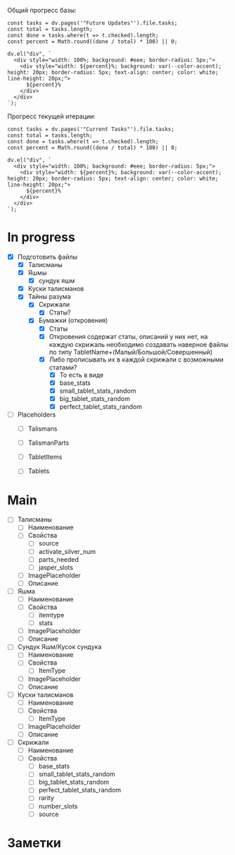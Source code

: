 Общий прогресс базы:
```dataviewjs
const tasks = dv.pages('"Future Updates"').file.tasks;
const total = tasks.length;
const done = tasks.where(t => t.checked).length;
const percent = Math.round((done / total) * 100) || 0;

dv.el("div", `
  <div style="width: 100%; background: #eee; border-radius: 5px;">
    <div style="width: ${percent}%; background: var(--color-accent); height: 20px; border-radius: 5px; text-align: center; color: white; line-height: 20px;">
      ${percent}%
    </div>
  </div>
`);
```

Прогресс текущей итерации:
```dataviewjs
const tasks = dv.pages('"Current Tasks"').file.tasks;
const total = tasks.length;
const done = tasks.where(t => t.checked).length;
const percent = Math.round((done / total) * 100) || 0;

dv.el("div", `
  <div style="width: 100%; background: #eee; border-radius: 5px;">
    <div style="width: ${percent}%; background: var(--color-accent); height: 20px; border-radius: 5px; text-align: center; color: white; line-height: 20px;">
      ${percent}%
    </div>
  </div>
`);
```
# In progress
- [x] Подготовить файлы
	- [x] Талисманы
	- [x] Яшмы
		- [x] сундук яшм
	- [x] Куски талисманов
	- [x] Тайны разума
		- [x] Скрижали
			- [x] Статы?
		- [x] Бумажки (откровения)
			- [x] Статы
			- [x] Откровения содержат статы, описаний у них нет, на каждую скрижаль необходимо создавать наверное файлы по типу TabletName+(Малый/Большой/Совершенный)
			- [x] Либо прописывать их в каждой скрижали с возможными статами?
				- [x] То есть в виде
				- [x] base_stats
				- [x] small_tablet_stats_random
				- [x] big_tablet_stats_random
				- [x] perfect_tablet_stats_random
- [ ] Placeholders
	- [ ] Talismans
	- [ ] TalismanParts
	- [ ] TabletItems
	- [ ] Tablets


# Main

- [ ] Талисманы
	- [ ] Наименование
	- [ ] Свойства
		- [ ] source
		- [ ] activate_silver_num
		- [ ] parts_needed
		- [ ] jasper_slots
	- [ ] ImagePlaceholder
	- [ ] Описание
- [ ] Яшма
	- [ ] Наименование
	- [ ] Свойства
		- [ ] itemtype
		- [ ] stats
	- [ ] ImagePlaceholder
	- [ ] Описание

- [ ] Сундук Яшм/Кусок сундука
	- [ ] Наименование
	- [ ] Свойства
		- [ ] ItemType
	- [ ] ImagePlaceholder
	- [ ] Описание
- [ ] Куски талисманов
	- [ ] Наименование
	- [ ] Свойства
		- [ ] ItemType
	- [ ] ImagePlaceholder
	- [ ] Описание

- [ ] Скрижали
	- [ ] Наименование
	- [ ] Свойства
		- [ ] base_stats
		- [ ] small_tablet_stats_random
		- [ ] big_tablet_stats_random
		- [ ] perfect_tablet_stats_random
		- [ ] rarity
		- [ ] number_slots
		- [ ] source
# Заметки


